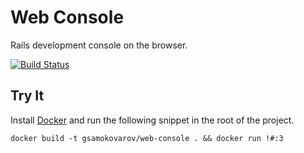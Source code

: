 Web Console
===========

Rails development console on the browser.

[![Build Status](https://travis-ci.org/gsamokovarov/web-console.png)](https://travis-ci.org/gsamokovarov/web-console)

Try It
------

Install [Docker] and run the following snippet in the root of the project.

```shell
docker build -t gsamokovarov/web-console . && docker run !#:3
```

  [Docker]: http://www.docker.io/
